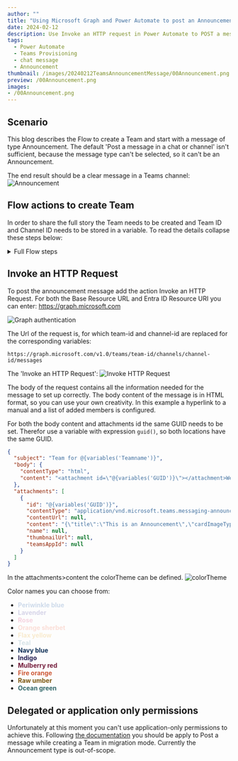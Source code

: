 ```yaml
---
author: ""
title: "Using Microsoft Graph and Power Automate to post an Announcement Message in Teams channel"
date: 2024-02-12
description: Use Invoke an HTTP request in Power Automate to POST a message
tags:
  - Power Automate
  - Teams Provisioning
  - chat message
  - Announcement 
thumbnail: /images/20240212TeamsAnnouncementMessage/00Announcement.png
preview: /00Announcement.png
images: 
- /00Announcement.png
---
```




## Scenario
This blog describes the Flow to create a Team and start with a message of type Announcement.
The default 'Post a message in a chat or channel' isn't sufficient, because the message type can't be selected, so it can't be an Announcement.

The end result should be a clear message in a Teams channel:
![Announcement](/images/20240212TeamsAnnouncementMessage/1-Announcementbanner.png)

## Flow actions to create Team
In order to share the full story the Team needs to be created and Team ID and Channel ID needs to be stored in a variable.
To read the details collapse these steps below:

<details>
<summary>Full Flow steps</summary>

The Team is created using these steps:
The 'initialize var Teamname' and 'Initialize var ChannelID' are variables of type string.
![Create Team](/images/20240212TeamsAnnouncementMessage/2a-FlowCreateTeam.png)
![Create Team](/images/20240212TeamsAnnouncementMessage/2b-FlowCreateTeam.png)
Get the ID of the newly created team.
![Create Team](/images/20240212TeamsAnnouncementMessage/2c-FlowCreateTeam.png)


Get the ChannelID of the General channel and store that in the variable.

![ChannelID](/images/20240212TeamsAnnouncementMessage/3a-FlowChannelID.png)
![ChannelID](/images/20240212TeamsAnnouncementMessage/3b-FlowChannelID.png)


Add a member to the newly create team.
![Add member](/images/20240212TeamsAnnouncementMessage/4a-FlowAddMember.png)

As a preparation for the content of the message the list of members is set up in HTML format.

![MembersList](/images/20240212TeamsAnnouncementMessage/5a-FlowMembersList.png)

</details>


## Invoke an HTTP Request
To post the announcement message add the action Invoke an HTTP Request.
For both the Base Resource URL and Entra ID Resource URI you can enter: https://graph.microsoft.com 

![Graph authentication](/images/20240212TeamsAnnouncementMessage/7a-AuthenticationGraph.png)

The Url of the request is, for which team-id and channel-id are replaced for the corresponding variables:

`https://graph.microsoft.com/v1.0/teams/team-id/channels/channel-id/messages`


The 'Invoke an HTTP Request':
![Invoke HTTP Request](/images/20240212TeamsAnnouncementMessage/8a-InvokeHTTPRequest.png)

The body of the request contains all the information needed for the message to set up correctly.
The body content of the message is in HTML format, so you can use your own creativity. In this example a hyperlink to a manual and a list of added members is configured. 

For both the body content and attachments id the same GUID needs to be set. Therefor use a variable with expression `guid()`, so both locations have the same GUID.

```json
{
  "subject": "Team for @{variables('Teamname')}",
  "body": {
    "contentType": "html",
    "content": "<attachment id=\"@{variables('GUID')}\"></attachment>Welcome in this team. <br><br>You have access to the planner, files and OneNote.<br><br>The user manual can be found<a href='link'> here</a>. <br><br>  The following users were added when the project was created:<br> <ul>@{variables('MembersList')}</ul>"
  },
  "attachments": [
    {
      "id": "@{variables('GUID')}",
      "contentType": "application/vnd.microsoft.teams.messaging-announcementBanner",
      "contentUrl": null,
      "content": "{\"title\":\"This is an Announcement\",\"cardImageType\":\"colorTheme\",\"cardImageDetails\":{\"colorTheme\":\"mulberryred\"}}",
      "name": null,
      "thumbnailUrl": null,
      "teamsAppId": null
    }
  ]
}
```

In the attachments>content the colorTheme can be defined. 
![colorTheme](/images/20240212TeamsAnnouncementMessage/9-colorTheme.png)


Color names you can choose from:
* <span style="color:rgb(205, 218, 234);font-weight:bold;">Periwinkle blue</span>
* <span style="color:rgb(214, 212, 232);font-weight:bold;">Lavender</span>
* <span style="color:rgb(245, 211, 223);font-weight:bold;">Rose</span>
* <span style="color:rgb(251, 222, 215);font-weight:bold;">Orange sherbet</span>
* <span style="color:rgb(248, 234, 205);font-weight:bold;">Flax yellow</span>
* <span style="color:rgb(214, 227, 231);font-weight:bold;">Teal</span>
* <span style="color:rgb(15, 48, 87);font-weight:bold;">Navy blue</span>
* <span style="color:rgb(39, 33, 84);font-weight:bold;">Indigo</span>
* <span style="color:rgb(117, 30, 60);font-weight:bold;">Mulberry red</span>
* <span style="color:rgb(205, 89, 55);font-weight:bold;">Fire orange</span>
* <span style="color:rgb(124, 88, 17);font-weight:bold;">Raw umber</span>
* <span style="color:rgb(51, 105, 107); font-weight:bold;">Ocean green</span>



## Delegated or application only permissions
Unfortunately at this moment you can't use application-only permissions to achieve this. Following [the documentation](https://learn.microsoft.com/en-us/microsoftteams/platform/graph-api/import-messages/import-external-messages-to-teams) you should be apply to Post a message while creating a Team in migration mode. Currently the Announcement type is out-of-scope.

